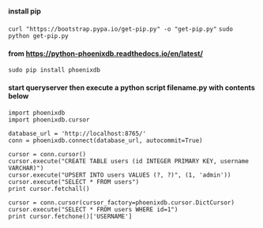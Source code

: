 #### install pip
`curl "https://bootstrap.pypa.io/get-pip.py" -o "get-pip.py"`
`sudo python get-pip.py`

#### from https://python-phoenixdb.readthedocs.io/en/latest/
`sudo pip install phoenixdb`

#### start queryserver then execute a python script filename.py with contents below
```
import phoenixdb
import phoenixdb.cursor

database_url = 'http://localhost:8765/'
conn = phoenixdb.connect(database_url, autocommit=True)

cursor = conn.cursor()
cursor.execute("CREATE TABLE users (id INTEGER PRIMARY KEY, username VARCHAR)")
cursor.execute("UPSERT INTO users VALUES (?, ?)", (1, 'admin'))
cursor.execute("SELECT * FROM users")
print cursor.fetchall()

cursor = conn.cursor(cursor_factory=phoenixdb.cursor.DictCursor)
cursor.execute("SELECT * FROM users WHERE id=1")
print cursor.fetchone()['USERNAME']
```
